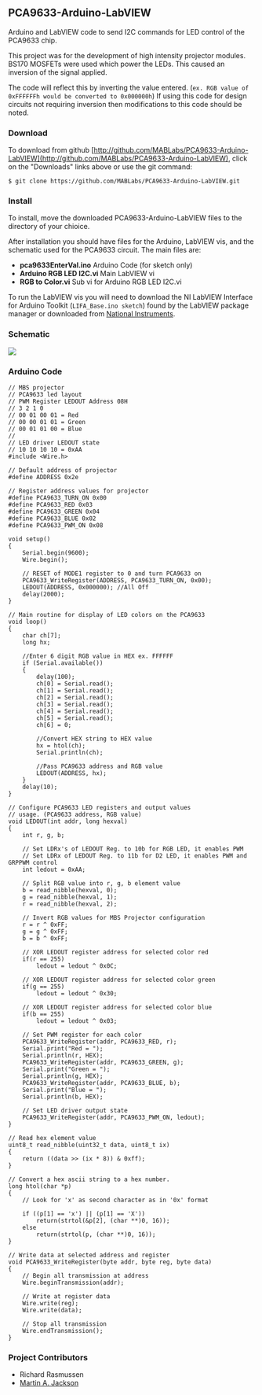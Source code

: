 ## PCA9633-Arduino-LabVIEW ##

Arduino and LabVIEW code to send I2C commands for LED control of the PCA9633 chip.

This project was for the development of high intensity projector modules. BS170 MOSFETs were used which power the LEDs. This caused an inversion of the signal applied. 

The code will reflect this by inverting the value entered. (`ex. RGB value of 0xFFFFFFh would be converted to 0x000000h`) If using this code for design circuits not requiring inversion then modifications to this code should be noted.

### Download ###
To download from github [http://github.com/MABLabs/PCA9633-Arduino-LabVIEW](http://github.com/MABLabs/PCA9633-Arduino-LabVIEW), click on the "Downloads" links above or use the git command:

    $ git clone https://github.com/MABLabs/PCA9633-Arduino-LabVIEW.git

### Install ###
To install, move the downloaded PCA9633-Arduino-LabVIEW files to the directory of your chioice.

After installation you should have files for the Arduino, LabVIEW vis, and the schematic used for the PCA9633 circuit. The main files are:

- **pca9633EnterVal.ino** Arduino Code (for sketch only)
- **Arduino RGB LED I2C.vi** Main LabVIEW vi
- **RGB to Color.vi** Sub vi for Arduino RGB LED I2C.vi 

To run the LabVIEW vis you will need to download the NI LabVIEW Interface for Arduino Toolkit (`LIFA_Base.ino sketch`) found by the LabVIEW package manager or downloaded from [National Instruments](http://sine.ni.com/nips/cds/view/p/lang/en/nid/209835).

### Schematic ###
![](https://raw.github.com/MABLabs/PCA9633-Arduino-LabVIEW/master/I2C%20RGB.jpg)

### Arduino Code ###

	// MBS projector
	// PCA9633 led layout
	// PWM Register LEDOUT Address 08H
	// 3 2 1 0
	// 00 01 00 01 = Red
	// 00 00 01 01 = Green
	// 00 01 01 00 = Blue
	//
	// LED driver LEDOUT state
	// 10 10 10 10 = 0xAA
	#include <Wire.h>

	// Default address of projector
	#define ADDRESS 0x2e

	// Register address values for projector
	#define PCA9633_TURN_ON 0x00
	#define PCA9633_RED 0x03
	#define PCA9633_GREEN 0x04
	#define PCA9633_BLUE 0x02
	#define PCA9633_PWM_ON 0x08

	void setup()
	{
  		Serial.begin(9600);
  		Wire.begin();

		// RESET of MODE1 register to 0 and turn PCA9633 on
		PCA9633_WriteRegister(ADDRESS, PCA9633_TURN_ON, 0x00);
  		LEDOUT(ADDRESS, 0x000000); //All Off
 		delay(2000);
	}

	// Main routine for display of LED colors on the PCA9633
	void loop()
	{
  		char ch[7];
  		long hx;
  
  		//Enter 6 digit RGB value in HEX ex. FFFFFF
  		if (Serial.available())
  		{
    		delay(100);
    		ch[0] = Serial.read();
    		ch[1] = Serial.read();
    		ch[2] = Serial.read();
    		ch[3] = Serial.read();
    		ch[4] = Serial.read();
    		ch[5] = Serial.read();
    		ch[6] = 0;
    
    		//Convert HEX string to HEX value
    		hx = htol(ch);
    		Serial.println(ch);

    		//Pass PCA9633 address and RGB value
    		LEDOUT(ADDRESS, hx);
  		}
  		delay(10);
	}

	// Configure PCA9633 LED registers and output values
	// usage. (PCA9633 address, RGB value)
	void LEDOUT(int addr, long hexval)
	{
  		int r, g, b;
  
  		// Set LDRx's of LEDOUT Reg. to 10b for RGB LED, it enables PWM
  		// Set LDRx of LEDOUT Reg. to 11b for D2 LED, it enables PWM and GRPPWM control
  		int ledout = 0xAA;

  		// Split RGB value into r, g, b element value
  		b = read_nibble(hexval, 0);
  		g = read_nibble(hexval, 1);
  		r = read_nibble(hexval, 2);
  
  		// Invert RGB values for MBS Projector configuration
  		r = r ^ 0xFF;
  		g = g ^ 0xFF;
  		b = b ^ 0xFF;
  
  		// XOR LEDOUT register address for selected color red
  		if(r == 255)
     		ledout = ledout ^ 0x0C;

  		// XOR LEDOUT register address for selected color green
  		if(g == 255)
     		ledout = ledout ^ 0x30;

  		// XOR LEDOUT register address for selected color blue
  		if(b == 255)
     		ledout = ledout ^ 0x03;

  		// Set PWM register for each color
  		PCA9633_WriteRegister(addr, PCA9633_RED, r);
  		Serial.print("Red = ");
  		Serial.println(r, HEX);
  		PCA9633_WriteRegister(addr, PCA9633_GREEN, g);
  		Serial.print("Green = ");
  		Serial.println(g, HEX);
  		PCA9633_WriteRegister(addr, PCA9633_BLUE, b);
  		Serial.print("Blue = ");
  		Serial.println(b, HEX);

  		// Set LED driver output state
  		PCA9633_WriteRegister(addr, PCA9633_PWM_ON, ledout);
	}

	// Read hex element value
	uint8_t read_nibble(uint32_t data, uint8_t ix)
	{
  		return ((data >> (ix * 8)) & 0xff);
	}

	// Convert a hex ascii string to a hex number.
	long htol(char *p)
	{
		// Look for 'x' as second character as in '0x' format

		if ((p[1] == 'x') || (p[1] == 'X'))
			return(strtol(&p[2], (char **)0, 16));
		else
			return(strtol(p, (char **)0, 16));
	}

	// Write data at selected address and register
	void PCA9633_WriteRegister(byte addr, byte reg, byte data)
	{
  		// Begin all transmission at address
  		Wire.beginTransmission(addr);

  		// Write at register data
  		Wire.write(reg);
  		Wire.write(data);

  		// Stop all transmission
  		Wire.endTransmission();
	} 

### Project Contributors ###

- Richard Rasmussen
- [Martin A. Jackson](https://github.com/mjackson/)
